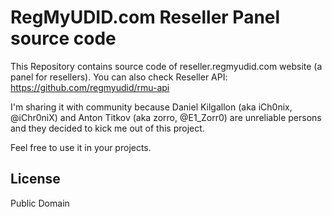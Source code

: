 RegMyUDID.com Reseller Panel source code
=========

This Repository contains source code of reseller.regmyudid.com website (a panel for resellers). You can also check Reseller API: https://github.com/regmyudid/rmu-api

I'm sharing it with community because Daniel Kilgallon (aka iCh0nix, @iChr0niX) and Anton Titkov (aka zorro, @E1_Zorr0) are unreliable persons and they decided to kick me out of this project.

Feel free to use it in your projects.

License
----

Public Domain